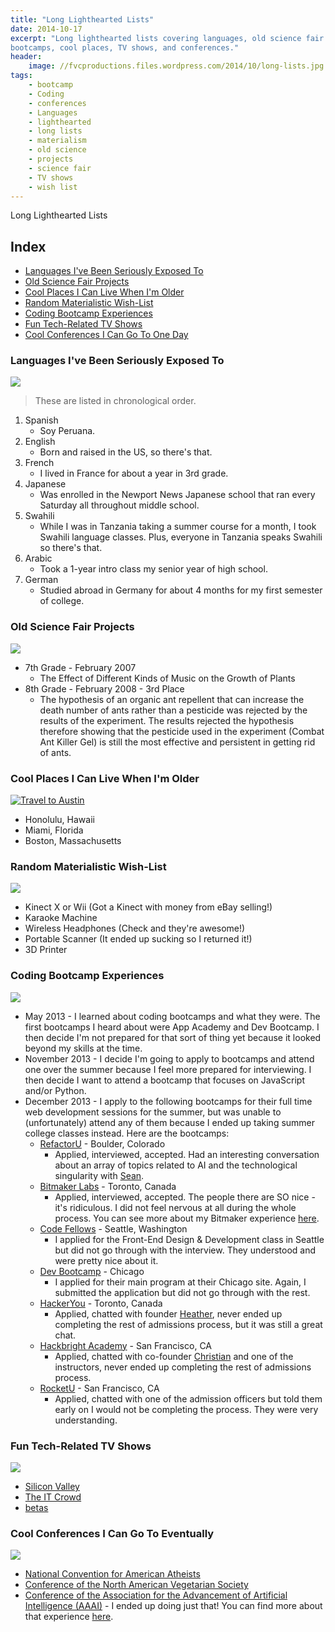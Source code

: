 ```yaml
---
title: "Long Lighthearted Lists"
date: 2014-10-17
excerpt: "Long lighthearted lists covering languages, old science fair project, coding
bootcamps, cool places, TV shows, and conferences."
header:
    image: //fvcproductions.files.wordpress.com/2014/10/long-lists.jpg
tags:
    - bootcamp
    - Coding
    - conferences
    - Languages
    - lighthearted
    - long lists
    - materialism
    - old science
    - projects
    - science fair
    - TV shows
    - wish list
---
```


Long Lighthearted Lists

Index
-----

- [Languages I've Been Seriously Exposed To](#section-languages)
- [Old Science Fair Projects](#section-oldscience)
- [Cool Places I Can Live When I'm Older](#section-places)
- [Random Materialistic Wish-List](#section-wishes)
- [Coding Bootcamp Experiences](#section-bootcamps)
- [Fun Tech-Related TV Shows](#section-techtv)
- [Cool Conferences I Can Go To One Day](#section-conferences)



### Languages I've Been Seriously Exposed To

![](//www.clker.com/cliparts/5/9/c/2/1194984395619889880earth_globe_dan_gerhrads_01.svg.med.png)

> These are listed in chronological order.

1. Spanish
    -   Soy Peruana.
2. English
    -   Born and raised in the US, so there's that.
3. French
    -   I lived in France for about a year in 3rd grade.
4.  Japanese
    -   Was enrolled in the Newport News Japanese school that ran every
        Saturday all throughout middle school.
5.  Swahili
    -   While I was in Tanzania taking a summer course for a month, I
        took Swahili language classes. Plus, everyone in Tanzania speaks
        Swahili so there's that.
6.  Arabic
    -   Took a 1-year intro class my senior year of high school.
7.  German
    -   Studied abroad in Germany for about 4 months for my first
        semester of college.



### Old Science Fair Projects

![](//shaullelementary.oursciencefair.com/doc.ashx?id=1491)

-   7th Grade - February 2007
    -   The Effect of Different Kinds of Music on the Growth of Plants
-   8th Grade - February 2008 - 3rd Place
    -   The hypothesis of an organic ant repellent that can increase the
        death number of ants rather than a pesticide was rejected by the
        results of the experiment. The results rejected the hypothesis
        therefore showing that the pesticide used in the experiment
        (Combat Ant Killer Gel) is still the most effective and
        persistent in getting rid of ants.



### Cool Places I Can Live When I'm Older

[![Travel to
Austin](//fvcproductions.files.wordpress.com/2015/01/img_0074.jpg?w=294)](//fvcproductions.files.wordpress.com/2015/01/img_0074.jpg)

-   Honolulu, Hawaii
-   Miami, Florida
-   Boston, Massachusetts



### Random Materialistic Wish-List

![](//s3.amazonaws.com/rapgenius/Genie-image.gif)

-   Kinect X or Wii (Got a Kinect with money from eBay selling!)
-   Karaoke Machine
-   Wireless Headphones (Check and they're awesome!)
-   Portable Scanner (It ended up sucking so I returned it!)
-   3D Printer



### Coding Bootcamp Experiences

![](//cdn.skilledup.com/wp-content/uploads/2013/08/coding-bootcamp.jpg)

-   May 2013 - I learned about coding bootcamps and what they were. The
    first bootcamps I heard about were App Academy and Dev Bootcamp. I
    then decide I'm not prepared for that sort of thing yet because it
    looked beyond my skills at the time.
-   November 2013 - I decide I'm going to apply to bootcamps and attend
    one over the summer because I feel more prepared for interviewing. I
    then decide I want to attend a bootcamp that focuses on JavaScript
    and/or Python.
-   December 2013 - I apply to the following bootcamps for their full
    time web development sessions for the summer, but was unable to
    (unfortunately) attend any of them because I ended up taking summer
    college classes instead. Here are the bootcamps:
    - [RefactorU](//www.refactoru.com) - Boulder, Colorado
        -   Applied, interviewed, accepted. Had an interesting
            conversation about an array of topics related to AI and the
            technological singularity with
            [Sean](//twitter.com/seandaken "Sean Daken - Twitter").
    - [Bitmaker Labs](//bitmakerlabs.com) - Toronto, Canada
        -   Applied, interviewed, accepted. The people there are SO
            nice - it's ridiculous. I did not feel nervous at all during
            the whole process. You can see more about my Bitmaker
            experience
            [here](/blog/2014/03/12/interview-bitmaker-labs/).
    - [Code Fellows](//www.codefellows.org/ "Code Fellows") -
        Seattle, Washington
        -   I applied for the Front-End Design & Development class in
            Seattle but did not go through with the interview. They
            understood and were pretty nice about it.
    - [Dev Bootcamp](//devbootcamp.com/ "Dev Bootcamp") - Chicago
        -   I applied for their main program at their Chicago site.
            Again, I submitted the application but did not go through
            with the rest.
    - [HackerYou](//hackeryou.com) - Toronto, Canada
        -   Applied, chatted with founder
            [Heather](//twitter.com/heatherpayne "Heather Payne - Twitter"),
            never ended up completing the rest of admissions process,
            but it was still a great chat.
    - [Hackbright Academy](//www.hackbrightacademy.com) - San
        Francisco, CA
        -   Applied, chatted with co-founder
            [Christian](//twitter.com/chriszf "Christian - Twitter")
            and one of the instructors, never ended up completing the
            rest of admissions process.
    - [RocketU](//rocket-space.com/rocketu/ "RocketU") - San
        Francisco, CA
        -   Applied, chatted with one of the admission officers but told
            them early on I would not be completing the process. They
            were very understanding.



### Fun Tech-Related TV Shows

![](//fanart.tv/fanart/tv/277165/hdtvlogo/silicon-valley-534724dd97592.png)

- [Silicon Valley](//www.imdb.com/title/tt2575988/)
- [The IT Crowd](//www.imdb.com/title/tt0487831/)
- [betas](//www.imdb.com/title/tt3012184/)



### Cool Conferences I Can Go To Eventually

![](//www.icwsm.org/2012/images/supported-by/aaai.png)

- [National Convention for American
    Atheists](//atheists.org/convention2015)
- [Conference of the North American Vegetarian
    Society](//www.vegetariansummerfest.org/index.htm)
- [Conference of the Association for the Advancement of Artificial
    Intelligence
    (AAAI)](//www.aaai.org/Conferences/AAAI/aaai15.php) - I ended
    up doing just that! You can find more about that experience
    [here](//fvcproductions.com/blog/2015/01/30/adventures-with-aaai-2015/ "Adventures with AAAI").


